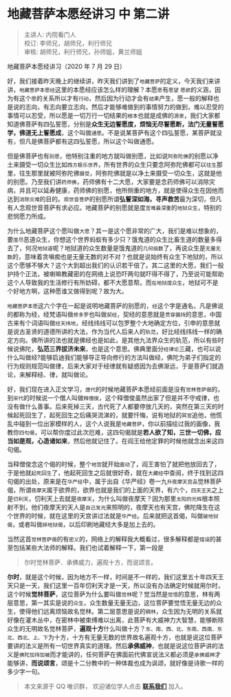 # 地藏菩萨本愿经讲习 中 第二讲

> 主讲人: 内院看门人 <br />
> 校订: 李师兄，胡师兄，利行师兄 <br />
> 审核: 胡师兄，利行师兄，孙师姐，黄兰师姐 <br />

地藏菩萨本愿经讲习（2020 年 7 月 29 日）

好，我们接着昨天晚上的继续讲，昨天我们讲到了`地藏菩萨`的定义，今天我们来讲讲，`地藏菩萨本愿经`这里的本愿经应该怎么样的理解？本愿`愿`有`愿望` `愿欲`的义涵，因为有这个`愿`的关系所以才有`行动`，然后因为行动才会有`结果`产生，愿一般的解释也是说的志向，有志向要立志向，然后才能够难做到的事情努力的做到，难以忍受的事情可以忍受，所以愿是一切万行一切结果的`根本`也就是成佛的`源泉`，我们大家都知道佛菩萨有四弘誓愿，分别是**众生无边誓愿度，烦恼无尽誓愿断，法门无量誓愿学，佛道无上誓愿成**，这个叫做`通愿`。不是说某菩萨有这个四弘誓愿，某菩萨就没有，但凡是佛菩萨都有这四弘誓愿，所以这个叫做通愿。

但是佛菩萨也有`别愿`，他特别注重的地方就叫做别愿，比如说`阿弥陀佛`的别愿以净土来摄受一切众生比如`西方极乐世界`，所有世界的众生只要念阿弥陀佛都可以`往生`那里，往生那里就被阿弥陀佛`摄受`，阿弥陀佛就是以净土来摄受一切众生，这就是他的别愿。乃至我们讲`药师佛`，药师佛有十二大愿，大家要是念药师佛可以消除灾病，并且可以延寿健康，药师佛的别愿，他所侧重的地方，就是使得众生在因他而达到`消除灾难`的目的。`观世音菩萨`的别愿所谓**弘誓深如海，寻声救苦**最为深切，但凡有人念观世音菩萨有求必应。地藏菩萨的别愿就是度`苦难最深重`的`地狱众生`，特别的悲悯愿力所成。

为什么地藏菩萨这个愿叫做`大愿`？其一是这个愿非常的广大，我们是难以想象的，要`度尽`恶道众生，你想这个世界蚂蚁有多少只？饿鬼道的众生比畜生道的数量多得去了，何况`地狱道`呢？地狱道的众生数量是饿鬼道的`几何级数`了，再说众生是`无量无数`的，意味着贪嗔痴也是无量无数的对不对？也就是说始终有众生下地狱的，所以这个愿够不够大？这个大到超出我们的认识若干倍了。其二这里的大愿，我们一般护持个正法，被喇嘛教藏密的在网络上说恐吓两句就吓得不得了，乃至说可能帮助这个人导致我的生活修行有所妨碍，都不大愿意帮。而`在地狱度众生`，地狱可不是个好地方啊，这种愿谁又做得到呢？故为大。

`地藏菩萨本愿`这六个字在一起是说明地藏菩萨的别愿的，`经`这个字是通名，凡是佛说的都称为经，经梵语叫做`修多罗`也叫做`契经`，契经的意思就是`贯穿摄持`的意思，中国古来有个词语叫做`经天纬地`，经线纬线可以包罗整个大地确定方位，引申的意思就是说古圣贤的道德所讲的大法，作为当代人后来人的`轨范`，好比经线纬线一样的确定方向。佛所讲的法也就是佛经也是如此，是其他九法界众生的轨范，所以有些时候说佛陀，**弘范三界拔济未来**，也是这个意思。佛典里面分`经律论`三藏，也可以说什么叫做经?能够启迪我们能够导正导向修行的方法叫做经，佛陀为弟子们指定的行为规则规范叫做律，后来大家对于经律就有疑惑因为去佛渐远，于是菩萨们就造论，来解释经、律，就叫做论。

好，我们现在进入正文学习，`唐代`的时候地藏菩萨本愿经前面是没有`觉林菩萨偈`的，到`宋代`的时候说一个僧人叫做`释僧俊`，这个释僧俊虽然出家了但是并不守戒律，也没有做什么善事。后来死掉三天，古代死了人都要停放几天的，突然在第三天的时候起死回生了，起死回生之后痛哭流涕的，就要忏悔，说有地狱的`冥官`追他，他慌乱中碰到一位出家模样的人，这个人说我是`地藏菩萨`，你以前描绘过我的画像，我教你`四句偈`，可以帮你度过此次厄难，这四句偈就是**若人欲了知，三世一切佛，应当如是观，心造诸如来**，然后他就记住了。在阎王给他定罪的时候他就念出来这四句偈。

当释僧俊念这个偈的时候，整个`地宫`就开始`震动`了，阎王害怕了就把他放回去了，于是他就`起死回生`了，他起死回生之后就很好奇，就在`大藏经`中查阅，终于找到这四句偈的出处，原来是在`华严经`中，属于出自《华严经》卷一九`升夜摩天宫品`觉林菩萨偈，所谓`夜摩天`属于欲界的，欲界也就是我们的上面的天界，有六个，`四天王天`之上是`忉利天`，忉利天上去就是`夜摩天`，为什么叫做夜摩天？因为那里`太阳的光辉`根本照射不到，他们夜摩天的天人是`自己发光`来照明的，夜摩天也有天宫，佛陀降生在这个世界的时候，就在这里的天宫讲过法就是`华严经`。后来就把这首偈，叫做`破地狱偈`，或者叫做`碎地狱偈`，以后印刷地藏经大多是加上去的。

当然这首`觉林菩萨偈`的有`密义`的，网络上的解释我大概看过，很多解释都是`错误`的甚至包括某些大法师的解释。我们也试着解释一下，第一段是

> 尔时觉林菩萨．承佛威力，遍观十方，而说颂言。

**尔时**，就是这个时候，因为地方不一样，时间是不一样的，我们这里五十年四天王天只是一天，我们这里一百年忉利天才是一天，所以没有办法确定时候就用尔时，这个时候**觉林菩萨**，这位菩萨为什么要叫做`觉林`呢？觉当然是`觉悟`的意思，林有两层意思，第一其实是说的`众生`，众生数量无量无边，这位菩萨要觉悟无量无边的众生，使得他们远离烦恼故名觉林。第二层意思是说的`稠林`，众生因为无明的关系就好像在灌木丛中，在密林中被束缚难以出离，此菩萨有大威神力大智慧，能够断除众生的无明故名觉林菩萨，**遍观十方**什么叫做十方？`东、南、西、北、东南、西南、东北、西北、上、下`为十方，十方有无量无数的世界故名遍观十方，也就是说这位菩萨要讲的法义是所有一切世界真实的道理。然后**承佛威神**，也就是说这位菩萨讲的法义是`佛陀加持加被`而才能讲的，任何菩萨在佛面前代佛宣说法义都必须是`承佛威神`才能够讲，**而说颂言**，颂是十二分教中的一种体裁也成为讽颂，就好像是诗歌一样的多少字一句。

> 本文来源于 QQ 唯识群， 欢迎诸位学人点击 **[联系我们](https://mp.weixin.qq.com/s/lZCfWjmLjgNR165Tx4_bCQ)** 加入。
